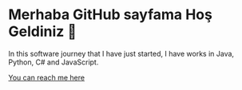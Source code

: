 <h1>Merhaba GitHub sayfama Hoş Geldiniz 👋</h1>
<p>
  In this software journey that I have just started, I have works in Java, Python, C# and JavaScript.
</p>
<a href="https://www.linkedin.com/in/myk1988/" title="MYK">You can reach me here</a>

<!--
**MYK1988/MYK1988** is a ✨ _special_ ✨ repository because its `README.md` (this file) appears on your GitHub profile.

Here are some ideas to get you started:

- 🔭 I’m currently working on ...
- 🌱 I’m currently learning ...
- 👯 I’m looking to collaborate on ...
- 🤔 I’m looking for help with ...
- 💬 Ask me about ...
- 📫 How to reach me: ...
- 😄 Pronouns: ...
- ⚡ Fun fact: ...
-->
